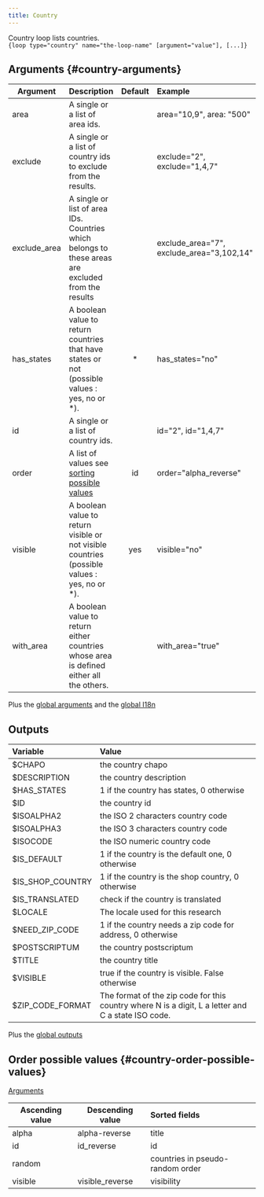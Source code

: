 ```yaml
---
title: Country
---
```


Country loop lists countries.   
`{loop type="country" name="the-loop-name" [argument="value"], [...]}`

## Arguments {#country-arguments}

| Argument     | Description                                                                                        | Default | Example                                   |
|--------------|:---------------------------------------------------------------------------------------------------|:-------:|:------------------------------------------|
| area         | A single or a list of area ids.                                                                    |         | area="10,9", area: "500"                  |                                                    |           | product="2"                 |
| exclude      | A single or a list of country ids to exclude from the results.                                     |         | exclude="2", exclude="1,4,7"              |
| exclude_area | A single or list of area IDs. Countries which belongs to these areas are excluded from the results |         | exclude_area="7", exclude_area="3,102,14" |
| has_states   | A boolean value to return countries that have states or not (possible values : yes, no or *).      |    *    | has_states="no"                           |
| id           | A single or a list of country ids.                                                                 |         | id="2", id="1,4,7"                        |
| order        | A list of values see [sorting possible values](#country-order-possible-values)                     |   id    | order="alpha_reverse"                     |
| visible      | A boolean value to return visible or not visible countries (possible values : yes, no or *).       |   yes   | visible="no"                              |
| with_area    | A boolean value to return either countries whose area is defined either all the others.            |         | with_area="true"                          |

Plus the [global arguments](./global_arguments) and the [global I18n](./global_arguments_I18n.md)

## Outputs

| Variable         | Value                                                                                              |
|:-----------------|:---------------------------------------------------------------------------------------------------|
| $CHAPO           | the country chapo                                                                                  |
| $DESCRIPTION     | the country description                                                                            |
| $HAS_STATES      | 1 if the country has states, 0 otherwise                                                           |
| $ID              | the country id                                                                                     |
| $ISOALPHA2       | the ISO 2 characters country code                                                                  |
| $ISOALPHA3       | the ISO 3 characters country code                                                                  |
| $ISOCODE         | the ISO numeric country code                                                                       |
| $IS_DEFAULT      | 1 if the country is the default one, 0 otherwise                                                   |
| $IS_SHOP_COUNTRY | 1 if the country is the shop country, 0 otherwise                                                  |
| $IS_TRANSLATED   | check if the country is translated                                                                 |
| $LOCALE          | The locale used for this research                                                                  |
| $NEED_ZIP_CODE   | 1 if the country needs a zip code for address, 0 otherwise                                         |
| $POSTSCRIPTUM    | the country postscriptum                                                                           |
| $TITLE           | the country title                                                                                  |
| $VISIBLE         | true if the country is visible. False otherwise                                                    |
| $ZIP_CODE_FORMAT | The format of the zip code for this country where N is a digit, L a letter and C a state ISO code. |

Plus the [global outputs](./global_outputs)

## Order possible values {#country-order-possible-values}
[Arguments](#country-arguments)

| Ascending value | Descending value | Sorted fields                    |
|-----------------|------------------|:---------------------------------|
| alpha           | alpha-reverse    | title                            |
| id              | id_reverse       | id                               |
| random          |                  | countries in pseudo-random order |
| visible         | visible_reverse  | visibility                       |
